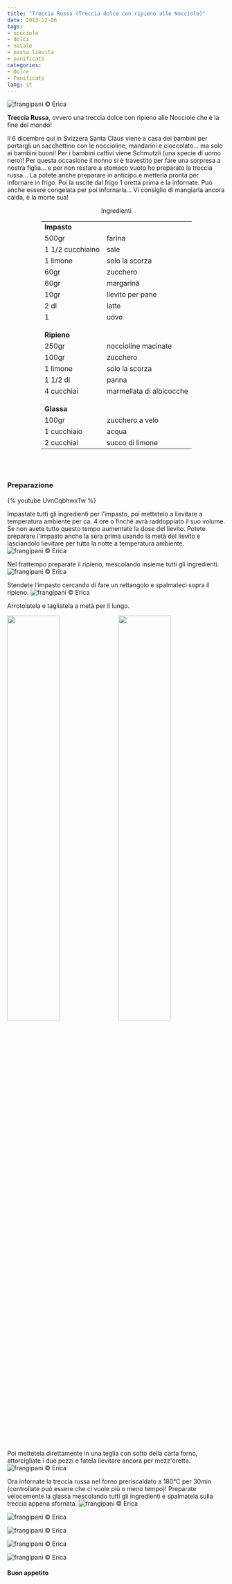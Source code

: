 ```yaml
---
title: "Treccia Russa (Treccia dolce con ripieno alle Nocciole)"
date: 2013-12-06
tags:
- nocciole
- dolci
- natale
- pasta lievita
- panificati
categories:
- Dolce
- Panificati
lang: it
---
```

![](header.jpg "frangipani © Erica")

**Treccia Russa**, ovvero una treccia dolce con ripieno alle Nocciole che è la fine del mondo!

Il 6 dicembre qui in Svizzera Santa Claus viene a casa dei bambini per portargli un sacchettino con le noccioline, mandarini e cioccolato... ma solo ai bambini buoni! Per i bambini cattivi viene Schmutzli (una specie di uomo nero)! Per questa occasione il nonno si è travestito per fare una sorpresa a nostra figlia... e per non restare a stomaco vuoto ho preparato la treccia russa... La potete anche preparare in anticipo e metterla pronta per infornare in frigo. Poi la uscite dal frigo 1 oretta prima e la infornate. Può anche essere congelata per poi infornarla... Vi consiglio di mangiarla ancora calda, è la morte sua!

<div id="wrapper" style="text-align: center">
  <div id="yourdiv" style="display: inline-block;">
    <div class="ingredients" itemscope itemtype="http://schema.org/Recipe">
      <span itemprop="name" style="display:none;">Treccia Russa (Treccia dolce con ripieno alle Nocciole)</span>
      <span itemprop="recipeCategory" style="display:none;">Dolce</span>
      <img itemprop="image" style="display:none;" class="ignore-gallery-item" src="header.jpeg"/>
      <span itemprop="author" style="display:none;">Erica Raiano</span>
      <span itemprop="description" style="display:none;">Treccia Russa, ovvero una treccia dolce con ripieno alle Nocciole che è la fine del mondo!</span>
      <div class="ingredients-title">Ingredienti</div>
        <table>
            <tbody>
                <tr>
            <td colspan="2"><b>Impasto</b></td>
          </tr>      
          <tr itemprop="recipeIngredient">
            <td>500gr</td>
            <td>farina</td>
          </tr>      
          <tr itemprop="recipeIngredient">
            <td>1 1/2 cucchiaino</td>
            <td>sale</td>
          </tr>      
          <tr itemprop="recipeIngredient">
            <td>1 limone</td>
            <td>solo la scorza</td>
          </tr>      
          <tr itemprop="recipeIngredient">
            <td>60gr</td>
            <td>zucchero</td>
          </tr>      
          <tr itemprop="recipeIngredient">
            <td>60gr</td>
            <td>margarina</td>
          </tr>      
          <tr itemprop="recipeIngredient">
            <td>10gr</td>
            <td>lievito per pane</td>
          </tr>      
          <tr itemprop="recipeIngredient">
            <td>2 dl</td>
            <td>latte</td>
          </tr>      
          <tr itemprop="recipeIngredient">
            <td>1</td>
            <td>uovo</td>
          </tr>
          <tr style="height: 15px;"></tr>
          <tr>          
            <td colspan="2"><b>Ripieno</b></td>
          </tr>      
          <tr itemprop="recipeIngredient">
            <td>250gr</td>
            <td>noccioline macinate</td>
          </tr>      
          <tr itemprop="recipeIngredient">     
            <td>100gr</td>
            <td>zucchero</td>
          </tr>      
          <tr itemprop="recipeIngredient">
            <td>1 limone</td>
            <td>solo la scorza</td>
          </tr>      
          <tr itemprop="recipeIngredient">
            <td>1 1/2 dl</td>
            <td>panna</td>
          </tr>      
          <tr itemprop="recipeIngredient">
            <td>4 cucchiai</td>
            <td>marmellata di albicocche</td>
          </tr>
          <tr style="height: 15px;"></tr>
          <tr>          
            <td colspan="2"><b>Glassa</b></td>
          </tr>      
          <tr itemprop="recipeIngredient">
            <td>100gr</td>
            <td>zucchero a velo</td>
          </tr>      
          <tr itemprop="recipeIngredient">
            <td>1 cucchiaio</td>
            <td>acqua</td>
          </tr>      
          <tr itemprop="recipeIngredient">
            <td>2 cucchiai</td>
            <td>succo di limone</td>
          </tr>
        </tbody>
      </table>
      <br></br>
    </div>
  </div>
</div>


<h3>
  <font color="grey">
    <i class="fa fa-cogs"></i>
  </font> Preparazione
</h3>

{% youtube UvnCqbhwxTw %}

Impastate tutti gli ingredienti per l'impasto, poi mettetelo a lievitare a temperatura ambiente per ca. 4 ore o finché avrà raddoppiato il suo volume. Se non avete tutto questo tempo aumentate la dose del lievito. Potete preparare l'impasto anche la sera prima usando la metà del lievito e lasciandolo lievitare per tutta la notte a temperatura ambiente.
![](impasto.jpg "frangipani © Erica")

Nel frattempo preparate il ripieno, mescolando insieme tutti gli ingredienti.
![](ripieno.jpg "frangipani © Erica")

Stendete l'impasto cercando di fare un rettangolo e spalmateci sopra il ripieno.
![](stesa.jpg "frangipani © Erica")

Arrotolatela e tagliatela a metà per il lungo.
<p>
  <div style="width: 100%; margin-bottom: 0">
    <img style="float: left; width: 49%; margin-right: 1%" src="arrotolata.jpg" alt="" title="frangipani © Erica" />
    <img style="float: left; width: 49%; margin-left: 1%" src="tagliata.jpg" alt="" title="frangipani © Erica" />
    <div style="clear: both"></div>
  </div>
</p>

Poi mettetela direttamente in una teglia con sotto della carta forno, attorcigliate i due pezzi e fatela lievitare ancora per mezz'oretta.
![](intrecciata.jpg "frangipani © Erica")

Ora infornate la treccia russa nel forno preriscaldato a 180°C per 30min (controllate può essere che ci vuole più o meno tempo)! Preparate velocemente la glassa mescolando tutti gli ingredienti e spalmatela sulla treccia appena sfornata.
![](risultato1.jpg "frangipani © Erica")

![](risultato2.jpg "frangipani © Erica")

![](risultato3.jpg "frangipani © Erica")

![](risultato4.jpg "frangipani © Erica")

![](risultato5.jpg "frangipani © Erica")

<h4>Buon appetito
  <font color="red">
    <i class="fa fa-smile-o"></i>
  </font>
</h4>